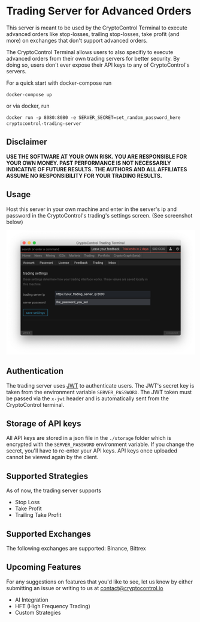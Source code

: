 Trading Server for Advanced Orders
==================================

This server is meant to be used by the CryptoControl Terminal to execute advanced orders like stop-losses, trailing stop-losses, take profit (and more) on exchanges that don't support advanced orders.

The CryptoControl Terminal allows users to also specifiy to execute advanced orders from their own trading servers for better security. By doing so, users don't ever expose their API keys to any of CryptoControl's servers.

For a quick start with docker-compose run
```
docker-compose up
```
or via docker, run
```
docker run -p 8080:8080 -e SERVER_SECRET=set_random_password_here cryptocontrol-trading-server
```

## Disclaimer
**USE THE SOFTWARE AT YOUR OWN RISK. YOU ARE RESPONSIBLE FOR YOUR OWN MONEY. PAST PERFORMANCE IS NOT NECESSARILY INDICATIVE OF FUTURE RESULTS.**
**THE AUTHORS AND ALL AFFILIATES ASSUME NO RESPONSIBILITY FOR YOUR TRADING RESULTS.**

## Usage
Host this server in your own machine and enter in the server's ip and password in the CryptoControl's trading's settings screen. (See screenshot below)

![Insert Server Details](./screenshot.png)

## Authentication
The trading server uses [JWT](https://jwt.io/) to authenticate users. The JWT's secret key is taken from the environment variable `SERVER_PASSWORD`. The JWT token must be passed via the `x-jwt` header and is automatically sent from the CryptoControl terminal.

## Storage of API keys
All API keys are stored in a json file in the `./storage` folder which is encrypted with the `SERVER_PASSWORD` environment variable. If you change the secret, you'll have to re-enter your API keys. API keys once uploaded cannot be viewed again by the client.

## Supported Strategies
As of now, the trading server supports
- Stop Loss
- Take Profit
- Trailing Take Profit

## Supported Exchanges
The following exchanges are supported: Binance, Bittrex

## Upcoming Features
For any suggestions on features that you'd like to see, let us know by either submitting an issue or writing to us at contact@cryptocontrol.io

- AI Integration
- HFT (High Frequency Trading)
- Custom Strategies
